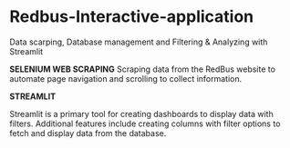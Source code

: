 # Redbus-Interactive-application
Data scarping, Database management and Filtering &amp; Analyzing with Streamlit 

**SELENIUM WEB SCRAPING**
Scraping data from the RedBus website to automate page navigation and scrolling to collect information.


**STREAMLIT**

Streamlit is a primary tool for creating dashboards to display data with filters. Additional features include creating columns with filter options to fetch and display data from the database.

